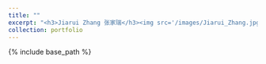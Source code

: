 ```yaml
---
title: ""
excerpt: "<h3>Jiarui Zhang 张家瑞</h3><img src='/images/Jiarui_Zhang.jpg' width=150><br>Ph. D. Student<br>B.S., China Agricultural University (2024)<br>Research: Dislocation Dynamics<br>"
collection: portfolio
---
```

{% include base_path %}
